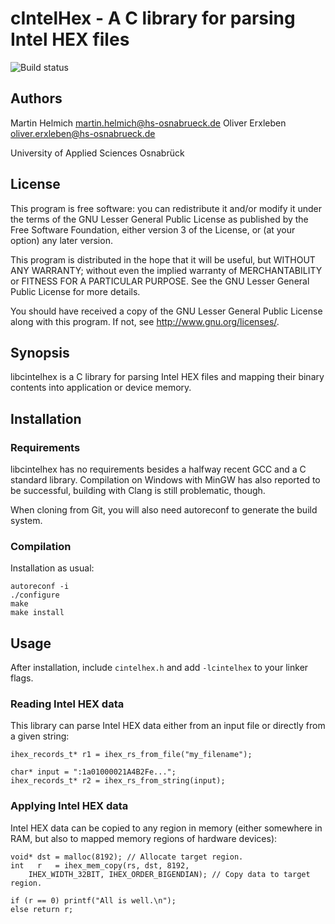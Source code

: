 cIntelHex - A C library for parsing Intel HEX files
===================================================

![Build status](https://api.travis-ci.org/martin-helmich/libcintelhex.png)

Authors
-------

Martin Helmich <martin.helmich@hs-osnabrueck.de>
Oliver Erxleben <oliver.erxleben@hs-osnabrueck.de>

University of Applied Sciences Osnabrück

License
-------

This program is free software: you can redistribute it and/or modify
it under the terms of the GNU Lesser General Public License as published by
the Free Software Foundation, either version 3 of the License, or
(at your option) any later version.

This program is distributed in the hope that it will be useful,
but WITHOUT ANY WARRANTY; without even the implied warranty of
MERCHANTABILITY or FITNESS FOR A PARTICULAR PURPOSE.  See the
GNU Lesser General Public License for more details.

You should have received a copy of the GNU Lesser General Public License
along with this program.  If not, see <http://www.gnu.org/licenses/>.

Synopsis
--------

libcintelhex is a C library for parsing Intel HEX files and mapping their
binary contents into application or device memory.

Installation
------------

### Requirements

libcintelhex has no requirements besides a halfway recent GCC and a C standard
library. Compilation on Windows with MinGW has also reported to be successful,
building with Clang is still problematic, though.

When cloning from Git, you will also need autoreconf to generate the build system.

### Compilation

Installation as usual:

    autoreconf -i
	./configure
	make
	make install

Usage
-----

After installation, include `cintelhex.h` and add `-lcintelhex` to your linker flags.

### Reading Intel HEX data

This library can parse Intel HEX data either from an input file or directly
from a given string:

    ihex_records_t* r1 = ihex_rs_from_file("my_filename");

    char* input = ":1a01000021A4B2Fe...";
    ihex_records_t* r2 = ihex_rs_from_string(input);

### Applying Intel HEX data

Intel HEX data can be copied to any region in memory (either somewhere in RAM,
but also to mapped memory regions of hardware devices):

    void* dst = malloc(8192); // Allocate target region.
    int   r   = ihex_mem_copy(rs, dst, 8192,
        IHEX_WIDTH_32BIT, IHEX_ORDER_BIGENDIAN); // Copy data to target region.

    if (r == 0) printf("All is well.\n");
    else return r;

